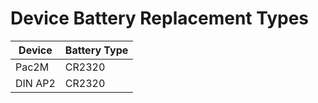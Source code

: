 # Device Battery Replacement Types #
|Device|Battery Type|
|------------------------------------------|---------------------------|
|Pac2M|CR2320|
|DIN AP2|CR2320|
